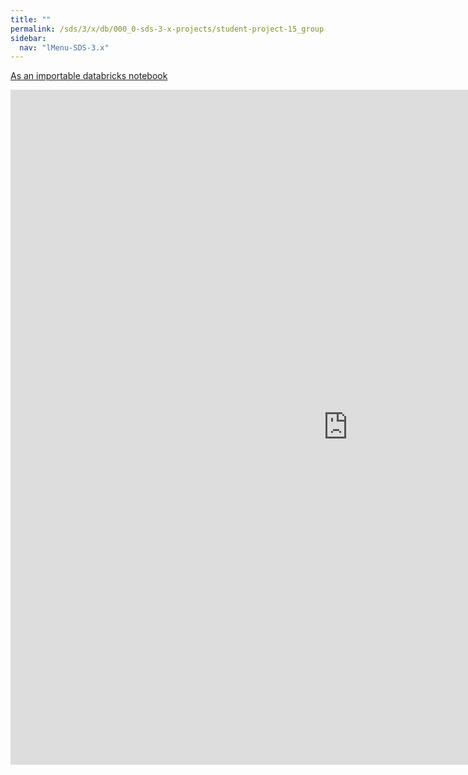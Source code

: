 ```yaml
---
title: ""
permalink: /sds/3/x/db/000_0-sds-3-x-projects/student-project-15_group-FinancialDataStreams/00_video/
sidebar:
  nav: "lMenu-SDS-3.x"
---
```


[As an importable databricks notebook](https://lamastex.github.io/scalable-data-science/sds/3/x/db/000_0-sds-3-x-projects/student-project-15_group-FinancialDataStreams/00_video.html)

<iframe src="https://lamastex.github.io/scalable-data-science/sds/3/x/db/000_0-sds-3-x-projects/student-project-15_group-FinancialDataStreams/00_video.html" width="1080" height="1080" frameborder="0"></iframe>
